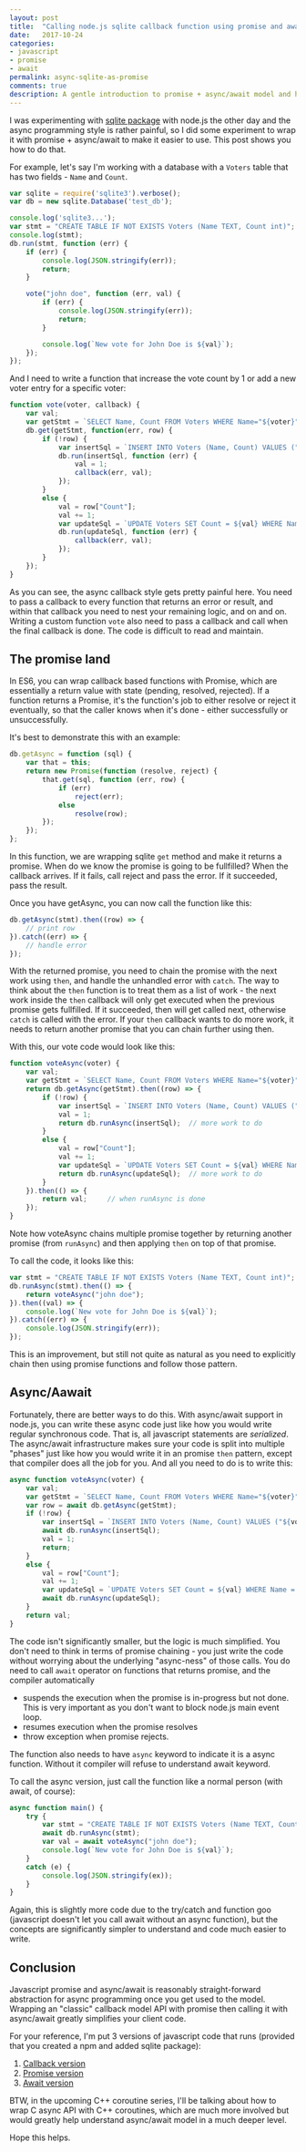 ```yaml
---
layout: post
title:  "Calling node.js sqlite callback function using promise and await "
date:   2017-10-24
categories:
- javascript
- promise
- await
permalink: async-sqlite-as-promise
comments: true
description: A gentle introduction to promise + async/await model and how to wrap existing callback code to the new model
---  
```


I was experimenting with [sqlite package](https://github.com/mapbox/node-sqlite3) with node.js the other day and the async programming style is rather painful, so I did some experiment to wrap it with promise + async/await to make it easier to use. This post shows you how to do that. 

For example, let's say I'm working with a database with a `Voters` table that has two fields - `Name` and `Count`. 

```js
var sqlite = require('sqlite3').verbose();
var db = new sqlite.Database('test_db');

console.log('sqlite3...');
var stmt = "CREATE TABLE IF NOT EXISTS Voters (Name TEXT, Count int)";
console.log(stmt);
db.run(stmt, function (err) {
    if (err) {
        console.log(JSON.stringify(err));                        
        return;
    }

    vote("john doe", function (err, val) {
        if (err) {
            console.log(JSON.stringify(err));
            return;
        }

        console.log(`New vote for John Doe is ${val}`);
    });
});
```
And I need to write a function that increase the vote count by 1 or add a new voter entry for a specific voter:

```js
function vote(voter, callback) {
    var val;
    var getStmt = `SELECT Name, Count FROM Voters WHERE Name="${voter}"`;
    db.get(getStmt, function(err, row) {
        if (!row) {
            var insertSql = `INSERT INTO Voters (Name, Count) VALUES ("${voter}", 1)`;
            db.run(insertSql, function (err) {
                val = 1;
                callback(err, val);    
            });
        }
        else {
            val = row["Count"];
            val += 1;
            var updateSql = `UPDATE Voters SET Count = ${val} WHERE Name = "${voter}"`;
            db.run(updateSql, function (err) {
                callback(err, val);
            });
        }
    });
}
``` 

As you can see, the async callback style gets pretty painful here. You need to pass a callback to every function that returns an error or result, and within that callback you need to nest your remaining logic, and on and on. Writing a custom function `vote` also need to pass a callback and call when the final callback is done. The code is difficult to read and maintain.

## The promise land

In ES6, you can wrap callback based functions with Promise, which are essentially a return value with state (pending, resolved, rejected). If a function returns a Promise, it's the function's job to either resolve or reject it eventually, so that the caller knows when it's done - either successfully or unsuccessfully. 

It's best to demonstrate this with an example:

```js
db.getAsync = function (sql) {
    var that = this;
    return new Promise(function (resolve, reject) {
        that.get(sql, function (err, row) {
            if (err)
                reject(err);
            else
                resolve(row);
        });
    });
};
```

In this function, we are wrapping sqlite `get` method and make it returns a promise. When do we know the promise is going to be fullfilled? When the callback arrives. If it fails, call reject and pass the error. If it succeeded, pass the result. 

Once you have getAsync, you can now call the function like this:

```js
db.getAsync(stmt).then((row) => {
    // print row
}).catch((err) => {
    // handle error
});    
```

With the returned promise, you need to chain the promise with the next work using `then`, and handle the unhandled error with `catch`. The way to think about the `then` function is to treat them as a list of work - the next work inside the `then` callback will only get executed when the previous promise gets fullfilled. If it succeeded, then will get called next, otherwise `catch` is called with the error. If your `then` callback wants to do more work, it needs to return another promise that you can chain further using then.

With this, our vote code would look like this:

```js
function voteAsync(voter) {
    var val;
    var getStmt = `SELECT Name, Count FROM Voters WHERE Name="${voter}"`;
    return db.getAsync(getStmt).then((row) => {
        if (!row) {
            var insertSql = `INSERT INTO Voters (Name, Count) VALUES ("${voter}", 1)`;
            val = 1;
            return db.runAsync(insertSql);  // more work to do
        }
        else {
            val = row["Count"];
            val += 1;
            var updateSql = `UPDATE Voters SET Count = ${val} WHERE Name = "${voter}"`;
            return db.runAsync(updateSql);  // more work to do
        }
    }).then(() => {
        return val;     // when runAsync is done
    });
}
```

Note how voteAsync chains multiple promise together by returning another promise (from `runAsync`) and then applying `then` on top of that promise. 

To call the code, it looks like this:

```js
var stmt = "CREATE TABLE IF NOT EXISTS Voters (Name TEXT, Count int)";
db.runAsync(stmt).then(() => {
    return voteAsync("john doe");
}).then((val) => {
    console.log(`New vote for John Doe is ${val}`);
}).catch((err) => {
    console.log(JSON.stringify(err));
});    
```

This is an improvement, but still not quite as natural as you need to explicitly chain then using promise functions and follow those pattern.

## Async/Aawait

Fortunately, there are better ways to do this. With async/await support in node.js, you can write these async code just like how you would write regular synchronous code. That is, all javascript statements are *serialized*. The async/await infrastructure makes sure your code is split into multiple "phases" just like how you would write it in an promise `then` pattern, except that compiler does all the job for you. And all you need to do is to write this:

```js
async function voteAsync(voter) {
    var val;
    var getStmt = `SELECT Name, Count FROM Voters WHERE Name="${voter}"`;
    var row = await db.getAsync(getStmt);
    if (!row) {
        var insertSql = `INSERT INTO Voters (Name, Count) VALUES ("${voter}", 1)`;
        await db.runAsync(insertSql);
        val = 1;
        return;
    }
    else {
        val = row["Count"];
        val += 1;
        var updateSql = `UPDATE Voters SET Count = ${val} WHERE Name = "${voter}"`;
        await db.runAsync(updateSql);
    }
    return val;
}
```

The code isn't significantly smaller, but the logic is much simplified. You don't need to think in terms of promise chaining - you just write the code without worrying about the underlying "async-ness" of those calls. You do need to call `await` operator on functions that returns promise, and the compiler automatically 
* suspends the execution when the promise is in-progress but not done. This is very important as you don't want to block node.js main event loop. 
* resumes execution when the promise resolves
* throw exception when promise rejects. 

The function also needs to have `async` keyword to indicate it is a async function. Without it compiler will refuse to understand await keyword.

To call the async version, just call the function like a normal person (with await, of course):

```js
async function main() {
    try {
        var stmt = "CREATE TABLE IF NOT EXISTS Voters (Name TEXT, Count int)";
        await db.runAsync(stmt);
        var val = await voteAsync("john doe");
        console.log(`New vote for John Doe is ${val}`);
    } 
    catch (e) {
        console.log(JSON.stringify(ex));
    }
}
```

Again, this is slightly more code due to the try/catch and function goo (javascript doesn't let you call await without an async function), but the concepts are significantly simpler to understand and code much easier to write.

## Conclusion

Javascript promise and async/await is reasonably straight-forward abstraction for async programming once you get used to the model. Wrapping an "classic" callback model API with promise then calling it with async/await greatly simplifies your client code. 

For your reference, I'm put 3 versions of javascript code that runs (provided that you created a npm and added sqlite package):
1. [Callback version](https://gist.github.com/yizhang82/e0cf283340860710cdc7ed54131d200a)
2. [Promise version](https://gist.github.com/yizhang82/2ab802f1439490984eb998af3d96b16b)
3. [Await version](https://gist.github.com/yizhang82/26101c92faeea19568e48224b09e2d1c)

BTW, in the upcoming C++ coroutine series, I'll be talking about how to wrap C async API with C++ coroutines, which are much more involved but would greatly help understand async/await model in a much deeper level. 

Hope this helps. 


